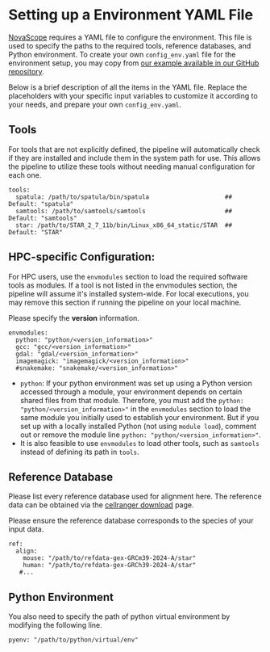 # Setting up a Environment YAML File

[NovaScope](../index.md) requires a YAML file to configure the environment. This file is used to specify the paths to the required tools, reference databases, and Python environment. To create your own `config_env.yaml` file for the environment setup, you may copy from [our example available in our GitHub repository](https://github.com/seqscope/NovaScope/blob/main/info/config_env.yaml).

Below is a brief description of all the items in the YAML file. Replace the placeholders with your specific input variables to customize it according to your needs, and prepare your own `config_env.yaml`.

## Tools 

For tools that are not explicitly defined, the pipeline will automatically check if they are installed and include them in the system path for use. This allows the pipeline to utilize these tools without needing manual configuration for each one.
```
tools:
  spatula: /path/to/spatula/bin/spatula                     ## Default: "spatula"
  samtools: /path/to/samtools/samtools	                    ## Default: "samtools"
  star: /path/to/STAR_2_7_11b/bin/Linux_x86_64_static/STAR  ## Default: "STAR"
```

## HPC-specific Configuration:

For HPC users, use the `envmodules` section to load the required software tools as modules. If a tool is not listed in the envmodules section, the pipeline will assume it's installed system-wide. For local executions, you may remove this section if running the pipeline on your local machine.

Please specify the **version** information. 

```
envmodules:
  python: "python/<version_information>"
  gcc: "gcc/<version_information>"
  gdal: "gdal/<version_information>"
  imagemagick: "imagemagick/<version_information>"
  #snakemake: "snakemake/<version_information>"
```
* `python`: If your python environment was set up using a Python version accessed through a module, your environment depends on certain shared files from that module. Therefore, you must add the `python: "python/<version_information>"`  in the `envmodules` section to load the same module you initially used to establish your environment. But if you set up with a locally installed Python (not using `module load`), comment out or remove the module line `python: "python/<version_information>"`.
* It is also feasible to use `envmodules` to load other tools, such as `samtools` instead of defining its path in `tools`.

## Reference Database

Please list every reference database used for alignment here. The reference data can be obtained via the [cellranger download](https://www.10xgenomics.com/support/software/cell-ranger/downloads) page.

Please ensure the reference database corresponds to the species of your input data. 

```
ref:
  align:
    mouse: "/path/to/refdata-gex-GRCm39-2024-A/star"
    human: "/path/to/refdata-gex-GRCh39-2024-A/star"
   #...
```

## Python Environment

You also need to specify the path of python virtual environment by modifying the following line.

```
pyenv: "/path/to/python/virtual/env"
```

